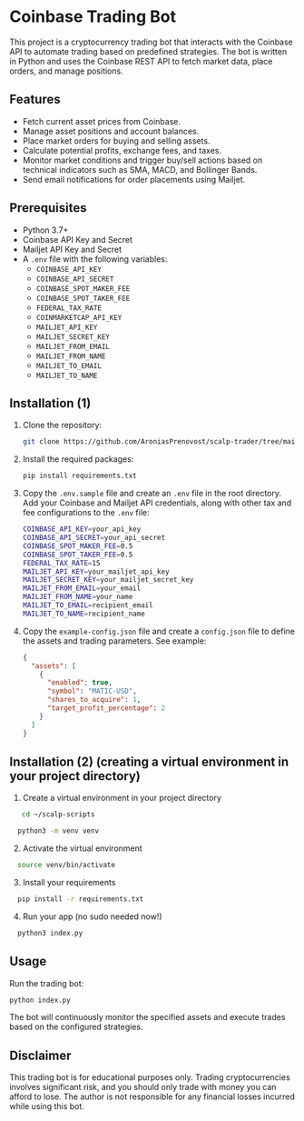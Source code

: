 # Coinbase Trading Bot

This project is a cryptocurrency trading bot that interacts with the Coinbase API to automate trading based on predefined strategies. The bot is written in Python and uses the Coinbase REST API to fetch market data, place orders, and manage positions.

## Features

- Fetch current asset prices from Coinbase.
- Manage asset positions and account balances.
- Place market orders for buying and selling assets.
- Calculate potential profits, exchange fees, and taxes.
- Monitor market conditions and trigger buy/sell actions based on technical indicators such as SMA, MACD, and Bollinger Bands.
- Send email notifications for order placements using Mailjet.

## Prerequisites

- Python 3.7+
- Coinbase API Key and Secret
- Mailjet API Key and Secret
- A `.env` file with the following variables:
  - `COINBASE_API_KEY`
  - `COINBASE_API_SECRET`
  - `COINBASE_SPOT_MAKER_FEE`
  - `COINBASE_SPOT_TAKER_FEE`
  - `FEDERAL_TAX_RATE`
  - `COINMARKETCAP_API_KEY`
  - `MAILJET_API_KEY`
  - `MAILJET_SECRET_KEY`
  - `MAILJET_FROM_EMAIL`
  - `MAILJET_FROM_NAME`
  - `MAILJET_TO_EMAIL`
  - `MAILJET_TO_NAME`

## Installation (1)

1. Clone the repository:

   ```bash
   git clone https://github.com/AroniasPrenovost/scalp-trader/tree/main && cd coinbase-trading-bot
   ```

2. Install the required packages:

   ```bash
   pip install requirements.txt
   ```

3. Copy the `.env.sample` file and create an `.env` file in the root directory. Add your Coinbase and Mailjet API credentials, along with other tax and fee configurations to the `.env` file:

   ```bash
   COINBASE_API_KEY=your_api_key
   COINBASE_API_SECRET=your_api_secret
   COINBASE_SPOT_MAKER_FEE=0.5
   COINBASE_SPOT_TAKER_FEE=0.5
   FEDERAL_TAX_RATE=15
   MAILJET_API_KEY=your_mailjet_api_key
   MAILJET_SECRET_KEY=your_mailjet_secret_key
   MAILJET_FROM_EMAIL=your_email
   MAILJET_FROM_NAME=your_name
   MAILJET_TO_EMAIL=recipient_email
   MAILJET_TO_NAME=recipient_name
   ```

4. Copy the `example-config.json` file and create a `config.json` file to define the assets and trading parameters. See example:

   ```json
   {
     "assets": [
       {
         "enabled": true,
         "symbol": "MATIC-USD",
         "shares_to_acquire": 1,
         "target_profit_percentage": 2
       }
     ]
   }
   ```

## Installation (2) (creating a virtual environment in your project directory)

1. Create a virtual environment in your project directory
 ```bash
    cd ~/scalp-scripts
  ```

  ```bash
    python3 -m venv venv
  ```

2. Activate the virtual environment
  ```bash
    source venv/bin/activate
  ```

3. Install your requirements

  ```bash
    pip install -r requirements.txt
  ```

4. Run your app (no sudo needed now!)

  ```bash
    python3 index.py
  ```

## Usage

Run the trading bot:

```bash
python index.py
```

The bot will continuously monitor the specified assets and execute trades based on the configured strategies.

## Disclaimer

This trading bot is for educational purposes only. Trading cryptocurrencies involves significant risk, and you should only trade with money you can afford to lose. The author is not responsible for any financial losses incurred while using this bot.
